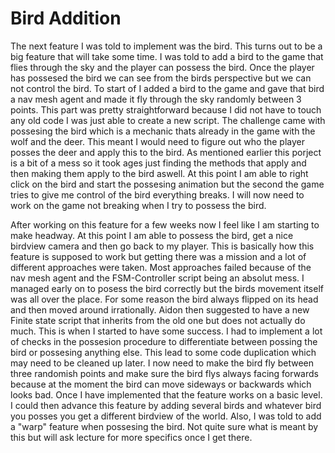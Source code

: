 # Bird Addition

The next feature I was told to implement was the bird. This turns out to be a big feature that will take some time. I was told to add a bird to the game that flies through the sky and the player can possess the bird. Once the player has possesed the bird we can see from the birds perspective but we can not control the bird. To start of I added a bird to the game and gave that bird a nav mesh agent and made it fly through the sky randomly between 3 points. This part was pretty straightforward because I did not have to touch any old code I was just able to create a new script. The challenge came with possesing the bird which is a mechanic thats already in the game with the wolf and the deer. This meant I would need to figure out who the player posses the deer and apply this to the bird. As mentioned earlier this porject is a bit of a mess so it took ages just finding the methods that apply and then making them apply to the bird aswell. At this point I am able to right click on the bird and start the possesing animation but the second the game tries to give me control of the bird everything breaks. I will now need to work on the game not breaking when I try to possess the bird.

After working on this feature for a few weeks now I feel like I am starting to make headway. At this point I am able to possess the bird, get a nice birdview camera and then go back to my player. This is basically how this feature is supposed to work but getting there was a mission and a lot of different approaches were taken. Most approaches failed because of the nav mesh agent and the FSM-Controller script being an absolut mess. I managed early on to posess the bird correctly but the birds movement itself was all over the place. For some reason the bird always flipped on its head and then moved around irrationally. Aidon then suggested to have a new Finite state script that inherits from the old one but does not actually do much. This is when I started to have some success. I had to implement a lot of checks in the possesion procedure to differentiate between possing the bird or possesing anything else. This lead to some code duplication which may need to be cleaned up later. I now need to make the bird fly between three randomish points and make sure the bird flys always facing forwards because at the moment the bird can move sideways or backwards which looks bad. Once I have implemented that the feature works on a basic level. I could then advance this feature by adding several birds and whatever bird you posses you get a different birdview of the world. Also, I was told to add a "warp" feature when possesing the bird. Not quite sure what is meant by this but will ask lecture for more specifics once I get there.
